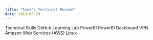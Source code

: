 ```yaml
---
title: "Anna's Technical Resume"
date: 2019-08-29
---
```


Technical Skills
GitHub Learning Lab
PowerBI
PowerBI Dashboard
VPN
Amazon Web Services (AWS)
Linux

